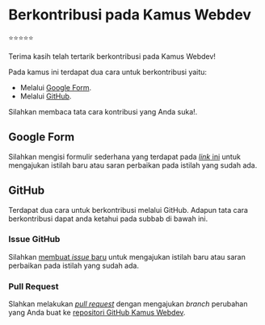 # Berkontribusi pada Kamus Webdev

⭐⭐⭐⭐⭐

Terima kasih telah tertarik berkontribusi pada Kamus Webdev!

Pada kamus ini terdapat dua cara untuk berkontribusi yaitu:

- Melalui [Google Form](#google-form).
- Melalui [GitHub](#github).

Silahkan membaca tata cara kontribusi yang Anda suka!.

## Google Form

Silahkan mengisi formulir sederhana yang terdapat pada [_link_ ini](....) untuk mengajukan istilah baru atau saran perbaikan pada istilah yang sudah ada.

## GitHub

Terdapat dua cara untuk berkontribusi melalui GitHub. Adapun tata cara berkontribusi dapat anda ketahui pada subbab di bawah ini.

### Issue GitHub

Silahkan [membuat _issue_ baru](https://github.com/sensasi-delight/kamus-webdev/issues/new/choose) untuk mengajukan istilah baru atau saran perbaikan pada istilah yang sudah ada.

### Pull Request

Slahkan melakukan [_pull request_](https://github.com/sensasi-delight/kamus-webdev/compare) dengan mengajukan _branch_ perubahan yang Anda buat ke [repositori GitHub Kamus Webdev](https://github.com/sensasi-delight/kamus-webdev).
